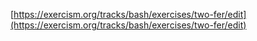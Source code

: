 [https://exercism.org/tracks/bash/exercises/two-fer/edit](https://exercism.org/tracks/bash/exercises/two-fer/edit)